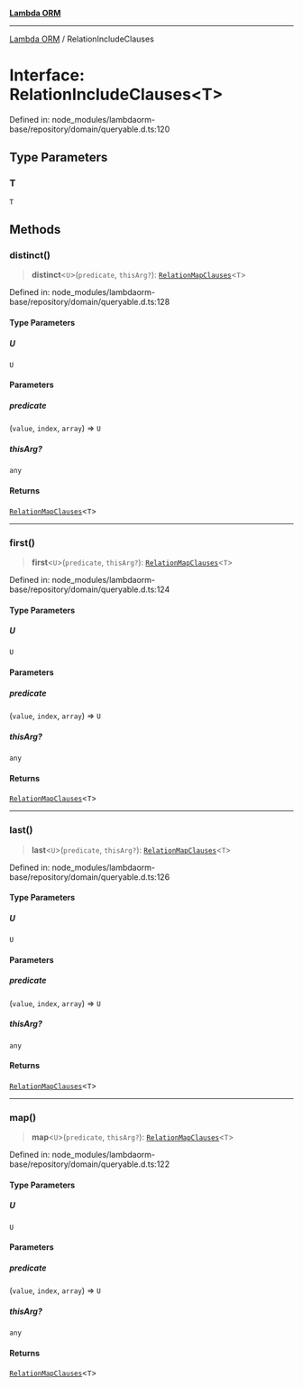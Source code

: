 [**Lambda ORM**](../README.md)

***

[Lambda ORM](../README.md) / RelationIncludeClauses

# Interface: RelationIncludeClauses\<T\>

Defined in: node\_modules/lambdaorm-base/repository/domain/queryable.d.ts:120

## Type Parameters

### T

`T`

## Methods

### distinct()

> **distinct**\<`U`\>(`predicate`, `thisArg?`): [`RelationMapClauses`](RelationMapClauses.md)\<`T`\>

Defined in: node\_modules/lambdaorm-base/repository/domain/queryable.d.ts:128

#### Type Parameters

##### U

`U`

#### Parameters

##### predicate

(`value`, `index`, `array`) => `U`

##### thisArg?

`any`

#### Returns

[`RelationMapClauses`](RelationMapClauses.md)\<`T`\>

***

### first()

> **first**\<`U`\>(`predicate`, `thisArg?`): [`RelationMapClauses`](RelationMapClauses.md)\<`T`\>

Defined in: node\_modules/lambdaorm-base/repository/domain/queryable.d.ts:124

#### Type Parameters

##### U

`U`

#### Parameters

##### predicate

(`value`, `index`, `array`) => `U`

##### thisArg?

`any`

#### Returns

[`RelationMapClauses`](RelationMapClauses.md)\<`T`\>

***

### last()

> **last**\<`U`\>(`predicate`, `thisArg?`): [`RelationMapClauses`](RelationMapClauses.md)\<`T`\>

Defined in: node\_modules/lambdaorm-base/repository/domain/queryable.d.ts:126

#### Type Parameters

##### U

`U`

#### Parameters

##### predicate

(`value`, `index`, `array`) => `U`

##### thisArg?

`any`

#### Returns

[`RelationMapClauses`](RelationMapClauses.md)\<`T`\>

***

### map()

> **map**\<`U`\>(`predicate`, `thisArg?`): [`RelationMapClauses`](RelationMapClauses.md)\<`T`\>

Defined in: node\_modules/lambdaorm-base/repository/domain/queryable.d.ts:122

#### Type Parameters

##### U

`U`

#### Parameters

##### predicate

(`value`, `index`, `array`) => `U`

##### thisArg?

`any`

#### Returns

[`RelationMapClauses`](RelationMapClauses.md)\<`T`\>

